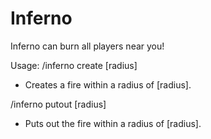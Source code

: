 Inferno
=======

Inferno can burn all players near you!

Usage:
/inferno create [radius] 
- Creates a fire within a radius of [radius].

/inferno putout [radius] 
- Puts out the fire within a radius of [radius].​
